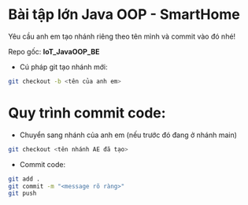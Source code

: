 # Bài tập lớn Java OOP - SmartHome
Yêu cầu anh em tạo nhánh riêng theo tên mình và commit vào đó nhé!

Repo gốc: <strong><a hred="https://github.com/mellivora24/IoT_JavaOOP_BE">IoT_JavaOOP_BE</a></strong>

* Cú pháp git tạo nhánh mới:
~~~ bash
git checkout -b <tên của anh em>
~~~

# Quy trình commit code:
* Chuyển sang nhánh của anh em (nếu trước đó đang ở nhánh main)
~~~ bash
git checkout <tên nhánh AE đã tạo>
~~~
* Commit code:
~~~ bash
git add .
git commit -m "<message rõ ràng>"
git push
~~~
